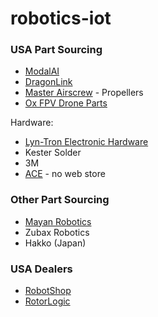 # robotics-iot

### USA Part Sourcing

- [ModalAI](https://www.modalai.com/)
- [DragonLink](http://www.dragonlinkrc.com/)
- [Master Airscrew](https://www.masterairscrew.com/) - Propellers
- [Ox FPV Drone Parts](https://www.oxfpv.com/)

Hardware:
- [Lyn-Tron Electronic Hardware](https://www.lyntron.com/)
- Kester Solder
- 3M
- [ACE](http://onlyoneace.com/) - no web store

### Other Part Sourcing

- [Mayan Robotics](mrobotics.io)
- Zubax Robotics
- Hakko (Japan)

### USA Dealers

- [RobotShop](https://www.robotshop.com/)
- [RotorLogic](https://rotorlogic.com/) 

